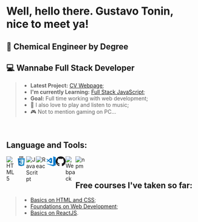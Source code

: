 # **Well, hello there. Gustavo Tonin, nice to meet ya!**

## 🧪 Chemical Engineer by Degree

## 💻 Wannabe Full Stack Developer

> - **Latest Project:** [CV Webpage](https://notstoe.github.io/cv-project);
> - **I'm currently Learning:** [Full Stack JavaScript](https://www.theodinproject.com/paths/full-stack-javascript);
> - **Goal:** Full time working with web development;
> - 🎵 I also love to play and listen to music;
> - 🎮 Not to mention gaming on PC...

<br>

## Language and Tools:

<img align="left" alt="HTML5" width="26px" src="https://upload.wikimedia.org/wikipedia/commons/thumb/6/61/HTML5_logo_and_wordmark.svg/1200px-HTML5_logo_and_wordmark.svg.png" />

<img align="left" alt="CSS3" width="26px" src="https://raw.githubusercontent.com/github/explore/6c6508f34230f0ac0d49e847a326429eefbfc030/topics/css/css.png" />

<img align="left" alt="JavaScript" width="26px" src="https://sujanbyanjankar.com.np/wp-content/uploads/2019/09/javascript.png" />

<img align="left" alt="React" width="26px" src="https://icons-for-free.com/iconfiles/png/512/design+development+facebook+framework+mobile+react+icon-1320165723839064798.png" />

<img align="left" alt="Visual Studio Code" width="26px" src="https://raw.githubusercontent.com/github/explore/80688e429a7d4ef2fca1e82350fe8e3517d3494d/topics/visual-studio-code/visual-studio-code.png" />

<img align="left" alt="GitHub" width="26px" src="https://raw.githubusercontent.com/github/explore/78df643247d429f6cc873026c0622819ad797942/topics/github/github.png" />

<img align="left" alt="Webpack" width="26px" src="https://raw.githubusercontent.com/webpack/media/master/logo/icon.png" />

<img align="left" alt="npm" width="26px" src="https://cdn.iconscout.com/icon/free/png-256/npm-3-1175132.png" />

<br><br>

## Free courses I've taken so far:

> - [Basics on HTML and CSS](https://www.freecodecamp.org/learn/);
> - [Foundations on Web Development](https://www.theodinproject.com/paths/foundations);
> - [Basics on ReactJS](https://scrimba.com/learn/learnreact).
